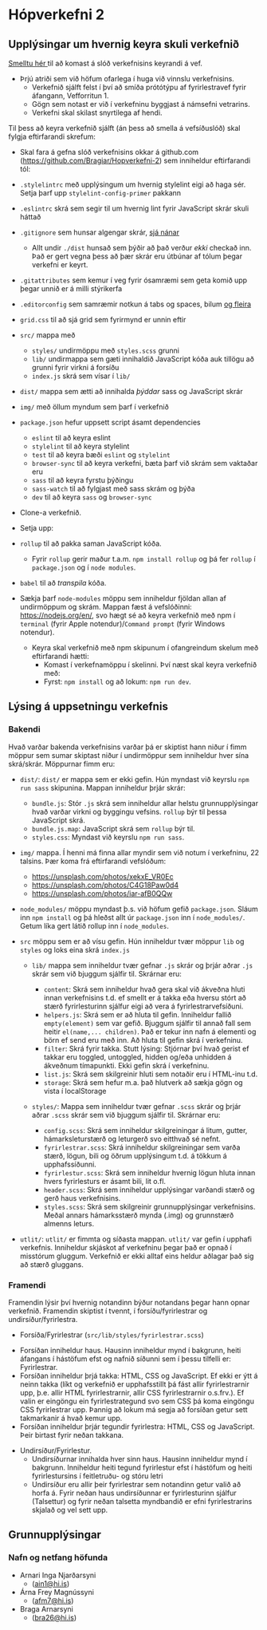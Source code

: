 # Hópverkefni 2

## Upplýsingar um hvernig keyra skuli verkefnið

[Smelltu hér ](https://notendur.hi.is/bra26/vefforritun/Hopverkefni1/) til að komast á slóð verkefnisins keyrandi á vef.

- Þrjú atriði sem við höfum ofarlega í huga við vinnslu verkefnisins.
  - Verkefnið sjálft felst í því að smíða prótótýpu af fyrirlestravef fyrir áfangann, Vefforritun 1.
  - Gögn sem notast er við í verkefninu byggjast á námsefni vetrarins.
  - Verkefni skal skilast snyrtilega af hendi.

Til þess að keyra verkefnið sjálft (án þess að smella á vefsíðuslóð) skal fylgja eftirfarandi skrefum:

* Skal fara á gefna slóð verkefnisins okkar á github.com (https://github.com/Bragiar/Hopverkefni-2) sem inniheldur eftirfarandi tól:

* `.stylelintrc` með upplýsingum um hvernig stylelint eigi að haga sér. Setja þarf upp `stylelint-config-primer` pakkann
* `.eslintrc` skrá sem segir til um hvernig lint fyrir JavaScript skrár skuli háttað
* `.gitignore` sem hunsar algengar skrár, [sjá nánar](https://help.github.com/ignore-files/)
  - Allt undir `./dist` hunsað sem þýðir að það verður _ekki_ checkað inn. Það er gert vegna þess að þær skrár eru útbúnar af tólum þegar verkefni er keyrt.
* `.gitattributes` sem kemur í veg fyrir ósamræmi sem geta komið upp þegar unnið er á milli stýrikerfa
* `.editorconfig` sem samræmir notkun á tabs og spaces, bilum [og fleira](https://editorconfig.org/)
* `grid.css` til að sjá grid sem fyrirmynd er unnin eftir
* `src/` mappa með
  - `styles/` undirmöppu með `styles.scss` grunni
  - `lib/` undirmappa sem gæti innihaldið JavaScript kóða auk tillögu að grunni fyrir virkni á forsíðu
  - `index.js` skrá sem vísar í `lib/`
* `dist/` mappa sem ætti að innihalda _þýddar_ sass og JavaScript skrár
* `img/` með öllum myndum sem þarf í verkefnið
* `package.json` hefur uppsett script ásamt dependencies
  - `eslint` til að keyra eslint
  - `stylelint` til að keyra stylelint
  - `test` til að keyra bæði `eslint` og `stylelint`
  - `browser-sync` til að keyra verkefni, bæta þarf við skrám sem vaktaðar eru
  - `sass` til að keyra fyrstu þýðingu
  - `sass-watch` til að fylgjast með sass skrám og þýða
  - `dev` til að keyra `sass` og `browser-sync`

* Clone-a verkefnið.
* Setja upp: 
* `rollup` til að pakka saman JavaScript kóða.
  - Fyrir `rollup` gerir maður t.a.m. `npm install rollup` og þá fer `rollup` í `package.json` og í `node modules`. 
* `babel` til að _transpila_ kóða.


* Sækja þarf `node-modules` möppu sem inniheldur fjöldan allan af undirmöppum og skrám. Mappan fæst á vefslóðinni: https://nodejs.org/en/, svo hægt sé að keyra verkefnið með npm í `terminal` (fyrir Apple notendur)/`Command prompt` (fyrir Windows notendur).
  - Keyra skal verkefnið með npm skipunum í ofangreindum skelum með eftirfarandi hætti:
    - Komast í verkefnamöppu í skelinni. Því næst skal keyra verkefnið með: 
    - Fyrst: `npm install` og að lokum: `npm run dev`.

## Lýsing á uppsetningu verkefnis

### Bakendi
Hvað varðar bakenda verkefnisins varðar þá er skiptist hann niður í fimm möppur sem sumar skiptast niður í undirmöppur sem inniheldur hver sína skrá/skrár. Möppurnar fimm eru:

* `dist/`: `dist/` er mappa sem er ekki gefin. Hún myndast við keyrslu `npm run sass` skipunina. Mappan inniheldur þrjár skrár:
  - `bundle.js`: Stór `.js` skrá sem inniheldur allar helstu grunnupplýsingar hvað varðar virkni og byggingu vefsins. `rollup` býr til þessa JavaScript skrá.
  - `bundle.js.map`: JavaScript skrá sem `rollup` býr til.
  - `styles.css`: Myndast við keyrslu `npm run sass`.

* `img/` mappa. Í henni má finna allar myndir sem við notum í verkefninu, 22 talsins. Þær koma frá eftirfarandi vefslóðum:
  - https://unsplash.com/photos/xekxE_VR0Ec
  - https://unsplash.com/photos/C4G18Paw0d4
  - https://unsplash.com/photos/iar-afB0QQw

* `node_modules/` möppu myndast þ.s. við höfum gefið `package.json`. Sláum inn `npm install` og þá hleðst allt úr `package.json` inn í `node_modules/`. Getum líka gert látið rollup inn í `node_modules`.

* `src` möppu sem er að vísu gefin. Hún inniheldur tvær möppur `lib` og `styles` og loks eina skrá `index.js` 

  - `lib/` mappa sem inniheldur tvær gefnar `.js` skrár og þrjár aðrar `.js` skrár sem við bjuggum sjálfir til. Skrárnar eru:
    - `content`: Skrá sem inniheldur hvað gera skal við ákveðna hluti innan verkefnisins t.d. ef smellt er á takka eða hversu stórt að stærð fyrirlesturinn sjálfur eigi að vera á fyrirlestrarvefsíðuni. 
    - `helpers.js`: Skrá sem er að hluta til gefin. Inniheldur fallið `empty(element)` sem var gefið. Bjuggum sjálfir til annað fall sem heitir `el(name,... children)`. Það er tekur inn nafn á elementi og börn ef send eru með inn. Að hluta til gefin skrá í verkefninu.
    - `filter`: Skrá fyrir takka. Stutt lýsing: Stjórnar því hvað gerist ef takkar eru toggled, untoggled, hidden og/eða unhidden á ákveðnum tímapunkti. Ekki gefin skrá í verkefninu.
    - `list.js`: Skrá sem skilgreinir hluti sem notaðir eru í HTML-inu t.d.
    - `storage`: Skrá sem hefur m.a. það hlutverk að sækja gögn og vista í localStorage

  - `styles/`: Mappa sem inniheldur tvær gefnar `.scss` skrár og þrjár aðrar `.scss` skrár sem við bjuggum sjálfir til. Skrárnar eru:
    -  `config.scss`: Skrá sem inniheldur skilgreiningar á litum, gutter, hámarksleturstærð og leturgerð svo eitthvað sé nefnt.
    - `fyrirlestrar.scss`: Skrá inniheldur skilgreiningar sem varða stærð, lögun, bili og öðrum upplýsingum t.d. á tökkum á upphafssíðunni.
    - `fyrirlestur.scss`: Skrá sem inniheldur hvernig lögun hluta innan hvers fyrirlesturs er ásamt bili, lit o.fl.
    - `header.scss`: Skrá sem inniheldur upplýsingar varðandi stærð og gerð haus verkefnisins. 
    - `styles.scss`: Skrá sem skilgreinir grunnupplýsingar verkefnisins. Meðal annars hámarksstærð mynda (.img) og grunnstærð almenns leturs.

 * `utlit/`: `utlit/` er fimmta og síðasta mappan. `utlit/` var gefin í upphafi verkefnis. Inniheldur skjáskot af verkefninu þegar það er opnað í misstórum gluggum. Verkefnið er ekki alltaf eins heldur aðlagar það sig að stærð gluggans.

 ### Framendi
 Framendin lýsir því hvernig notandinn býður notandans þegar hann opnar verkefnið. Framendin skiptist í tvennt, í forsíðu/fyrirlestrar og undirsíður/fyrirlestra.

 * Forsíða/Fyrirlestrar (`src/lib/styles/fyrirlestrar.scss`) 
  - Forsíðan inniheldur haus. Hausinn inniheldur mynd í bakgrunn, heiti áfangans í hástöfum efst og nafnið síðunni sem í þessu tilfelli er: Fyrirlestrar.
  - Forsíðan inniheldur þrjá takka: HTML, CSS og JavaScript. Ef ekki er ýtt á neinn takka (líkt og verkefnið er upphafsstillt þá fást allir fyrirlestrarnir upp, þ.e. allir HTML fyrirlestrarnir, allir CSS fyrirlestrarnir o.s.frv.). Ef valin er eingöngu ein fyrirlestrategund svo sem CSS þá koma eingöngu CSS fyrirlestrar upp. Þannig að lokum má segja að forsíðan getur sett takmarkanir á hvað kemur upp.
  - Forsíðan inniheldur þrjár tegundir fyrirlestra: HTML, CSS og JavaScript. Þeir birtast fyrir neðan takkana.

* Undirsíður/Fyrirlestur.
  - Undirsíðurnar innihalda hver sinn haus. Hausinn inniheldur mynd í bakgrunn. Inniheldur heiti tegund fyrirlestur efst í hástöfum og heiti fyrirlestursins í feitletruðu- og stóru letri
  - Undirsíður eru allir þeir fyrirlestrar sem notandinn getur valið að horfa á. Fyrir neðan haus undirsíðunnar er fyrirlesturinn sjálfur (Talsettur) og fyrir neðan talsetta myndbandið er efni fyrirlestrarins skjalað og vel sett upp.

## Grunnupplýsingar

### Nafn og netfang höfunda

- Arnari Inga Njarðarsyni
    - (ain1@hi.is)
- Árna Frey Magnússyni
    - (afm7@hi.is)
- Braga Arnarsyni
    - (bra26@hi.is)

